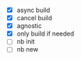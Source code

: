 - [x] async build
- [x] cancel build
- [x] agnostic
- [x] only build if needed
- [ ] nb init
- [ ] nb new
